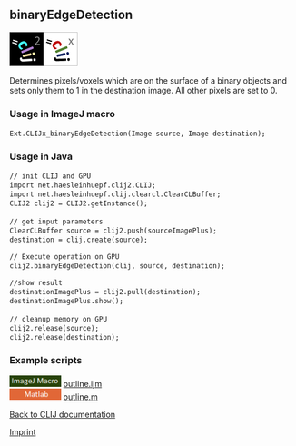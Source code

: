 ## binaryEdgeDetection
![Image](images/mini_clij2_logo.png)![Image](images/mini_clijx_logo.png)

Determines pixels/voxels which are on the surface of a binary objects and sets only them to 1 in the destination image. All other pixels are set to 0.

### Usage in ImageJ macro
```
Ext.CLIJx_binaryEdgeDetection(Image source, Image destination);
```


### Usage in Java
```
// init CLIJ and GPU
import net.haesleinhuepf.clij2.CLIJ;
import net.haesleinhuepf.clij.clearcl.ClearCLBuffer;
CLIJ2 clij2 = CLIJ2.getInstance();

// get input parameters
ClearCLBuffer source = clij2.push(sourceImagePlus);
destination = clij.create(source);
```

```
// Execute operation on GPU
clij2.binaryEdgeDetection(clij, source, destination);
```

```
//show result
destinationImagePlus = clij2.pull(destination);
destinationImagePlus.show();

// cleanup memory on GPU
clij2.release(source);
clij2.release(destination);
```




### Example scripts
<a href="https://github.com/clij/clij-advanced-filters/blob/master/src/main/macro/"><img src="images/language_macro.png" height="20"/></a> [outline.ijm](https://github.com/clij/clij-advanced-filters/blob/master/src/main/macro/outline.ijm)  
<a href="https://github.com/clij/clatlab/blob/master/src/main/matlab/"><img src="images/language_matlab.png" height="20"/></a> [outline.m](https://github.com/clij/clatlab/blob/master/src/main/matlab/outline.m)  


[Back to CLIJ documentation](https://clij.github.io/)

[Imprint](https://clij.github.io/imprint)
